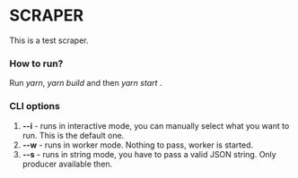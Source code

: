 # SCRAPER

This is a test scraper.

### How to run?

Run _yarn_, _yarn build_ and then _yarn start_ .

### CLI options

1. **--i** - runs in interactive mode, you can manually select what you want to run. This is the default one.
3. **--w** - runs in worker mode. Nothing to pass, worker is started.
4. **--s** - runs in string mode, you have to pass a valid JSON string. Only producer available then.
